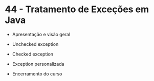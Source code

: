 # 44 - Tratamento de Exceções em Java

- Apresentação e visão geral

- Unchecked exception

- Checked exception

- Exception personalizada

- Encerramento do curso

